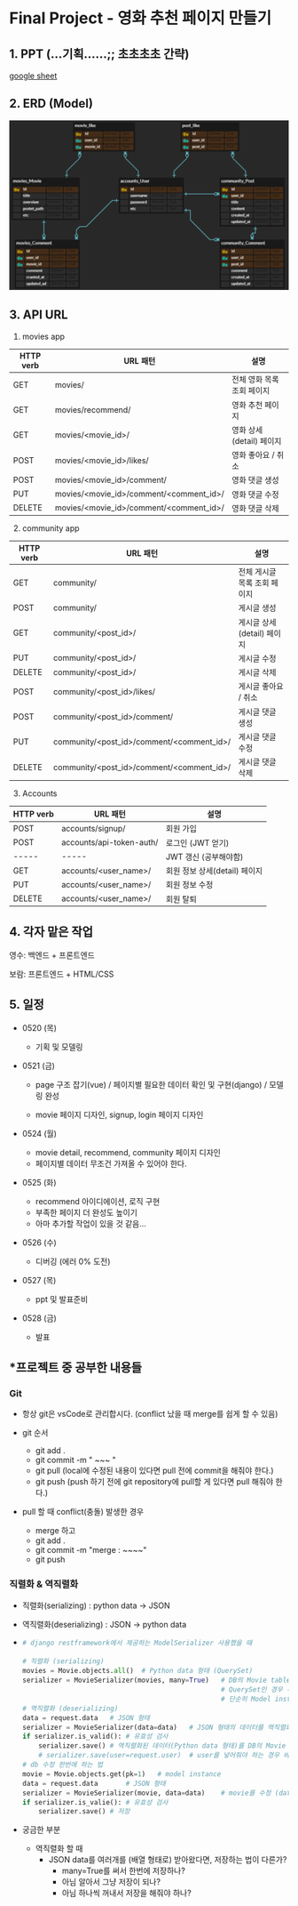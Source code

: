 # Final Project - 영화 추천 페이지 만들기



## 1. PPT (...기획......;; 초초초초 간략)

[google sheet](https://docs.google.com/presentation/d/1RvIF_9Ck6xDtpFSgp0mAvlZCa06VRVh04FstW-k7dxQ/edit?ts=60a36d48#slide=id.gd9446e4414_1_14)



## 2. ERD (Model)

![image-20210520211252198](README.assets/image-20210520211252198.png)







## 3. API URL

1. movies app

| HTTP verb | URL 패턴                                | 설명                       |
| --------- | --------------------------------------- | -------------------------- |
| GET       | movies/                                 | 전체 영화 목록 조회 페이지 |
| GET       | movies/recommend/                       | 영화 추천 페이지           |
| GET       | movies/<movie_id>/                      | 영화 상세(detail) 페이지   |
| POST      | movies/<movie_id>/likes/                | 영화 좋아요 / 취소         |
| POST      | movies/<movie_id>/comment/              | 영화 댓글 생성             |
| PUT       | movies/<movie_id>/comment/<comment_id>/ | 영화 댓글 수정             |
| DELETE    | movies/<movie_id>/comment/<comment_id>/ | 영화 댓글 삭제             |



2. community app

| HTTP verb | URL 패턴                                  | 설명                         |
| --------- | ----------------------------------------- | ---------------------------- |
| GET       | community/                                | 전체 게시글 목록 조회 페이지 |
| POST      | community/                                | 게시글 생성                  |
| GET       | community/<post_id>/                      | 게시글 상세(detail) 페이지   |
| PUT       | community/<post_id>/                      | 게시글 수정                  |
| DELETE    | community/<post_id>/                      | 게시글 삭제                  |
| POST      | community/<post_id>/likes/                | 게시글 좋아요 / 취소         |
| POST      | community/<post_id>/comment/              | 게시글 댓글 생성             |
| PUT       | community/<post_id>/comment/<comment_id>/ | 게시글 댓글 수정             |
| DELETE    | community/<post_id>/comment/<comment_id>/ | 게시글 댓글 삭제             |



3. Accounts

| HTTP verb | URL 패턴                 | 설명                          |
| --------- | ------------------------ | ----------------------------- |
| POST      | accounts/signup/         | 회원 가입                     |
| POST      | accounts/api-token-auth/ | 로그인 (JWT 얻기)             |
| -----     | -----                    | JWT 갱신 (공부해야함)         |
| GET       | accounts/<user_name>/    | 회원 정보 상세(detail) 페이지 |
| PUT       | accounts/<user_name>/    | 회원 정보 수정                |
| DELETE    | accounts/<user_name>/    | 회원 탈퇴                     |



## 4. 각자 맡은 작업

영수: 백엔드 + 프론트엔드

보람: 프론트엔드 + HTML/CSS



## 5. 일정

- 0520 (목)

  - 기획 및 모델링 

- 0521 (금)

  - page 구조 잡기(vue) / 페이지별 필요한 데이터 확인 및 구현(django) / 모델링 완성

  - movie 페이지 디자인, signup, login 페이지 디자인

- 0524 (월)

  - movie detail, recommend, community 페이지 디자인
  - 페이지별 데이터 무조건 가져올 수 있어야 한다.

- 0525 (화)

  - recommend 아이디에이션, 로직 구현
  - 부족한 페이지 더 완성도 높이기
  - 아마 추가할 작업이 있을 것 같음...

- 0526 (수)

  - 디버깅 (에러 0% 도전)

- 0527 (목)

  - ppt 및 발표준비

- 0528 (금)

  - 발표



## *프로젝트 중 공부한 내용들



### Git

- 항상 git은 vsCode로 관리합시다. (conflict 났을 때 merge를 쉽게 할 수 있음)

- git 순서
  - git add .
  - git commit -m " ~~~ "
  - git pull (local에 수정된 내용이 있다면 pull 전에 commit을 해줘야 한다.)
  - git push (push 하기 전에 git repository에 pull할 게 있다면 pull 해줘야 한다.)

- pull 할 때 conflict(충돌) 발생한 경우 
  - merge 하고 
  - git add .
  - git commit -m "merge : ~~~~"
  - git push



### 직렬화 & 역직렬화

- 직렬화(serializing) : python data -> JSON

- 역직렬화(deserializing) : JSON -> python data

- ```python
  # django restframework에서 제공하는 ModelSerializer 사용했을 때
  
  # 직렬화 (serializing)
  movies = Movie.objects.all()	# Python data 형태 (QuerySet)
  serializer = MovieSerializer(movies, many=True) 	# DB의 Movie table에서 모든 table들을 꺼내 직렬화한다.(JSON 형태로 만들어 준다.)
  													# QuerySet인 경우 -> many=True 를 해줘야한다.
      												# 단순히 Model instance인 경우 -> X
  # 역직렬화 (deserializing)
  data = request.data	# JSON 형태
  serializer = MovieSerializer(data=data)	# JSON 형태의 데이터를 역직렬화한다. (Python data 형태로 만들어준다.)
  if serializer.is_valid():	# 유효성 검사
      serializer.save()	# 역직렬화된 데이터(Python data 형태)를 DB의 Movie table에 저장한다.
      # serializer.save(user=request.user) 	# user를 넣어줘야 하는 경우 바로 넣어줄 수 있다.
  # db 수정 한번에 하는 법
  movie = Movie.objects.get(pk=1)	# model instance
  data = request.data		# JSON 형태
  serializer = MovieSerializer(movie, data=data)	# movie를 수정 (data로)
  if serializer.is_valie():	# 유효성 검사
      serializer.save()	# 저장
  ```

- 궁금한 부분

  - 역직렬화 할 때 
    - JSON data를 여러개를 (배열 형태로) 받아왔다면, 저장하는 법이 다른가?
      - many=True를 써서 한번에 저장하나?
      - 아님 알아서 그냥 저장이 되나?
      - 아님 하나씩 꺼내서 저장을 해줘야 하나?

